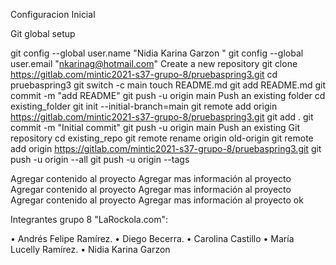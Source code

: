 ﻿ Configuracion Inicial 

Git global setup

git config --global user.name "Nidia Karina  Garzon "
git config --global user.email "nkarinag@hotmail.com"
Create a new repository
git clone https://gitlab.com/mintic2021-s37-grupo-8/pruebaspring3.git
cd pruebaspring3
git switch -c main
touch README.md
git add README.md
git commit -m "add README"
git push -u origin main
Push an existing folder
cd existing_folder
git init --initial-branch=main
git remote add origin https://gitlab.com/mintic2021-s37-grupo-8/pruebaspring3.git
git add .
git commit -m "Initial commit"
git push -u origin main
Push an existing Git repository
cd existing_repo
git remote rename origin old-origin
git remote add origin https://gitlab.com/mintic2021-s37-grupo-8/pruebaspring3.git
git push -u origin --all
git push -u origin --tags

Agregar contenido al proyecto 
Agregar mas información al proyecto 
Agregar contenido al proyecto 
Agregar mas información al proyecto Agregar contenido al proyecto 
Agregar mas información al proyecto 
ok

Integrantes grupo 8 "LaRockola.com":

• Andrés Felipe Ramírez.
• Diego Becerra.
• Carolina Castillo
• María Lucelly Ramírez.
• Nidia Karina Garzon
